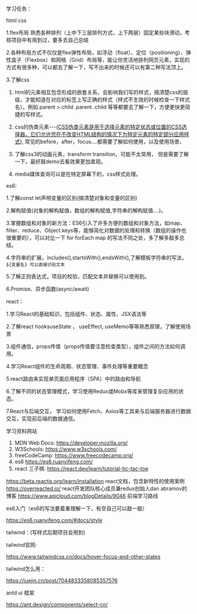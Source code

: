 学习任务：

html css

1.flex布局 熟悉各种排列（上中下三层排列方式，上下两层）固定某些块滑动，考核项目中有用到过，要多去自己总结

2.各种布局方式不仅仅是flex弹性布局，如浮动（float）、定位（positioning）、弹性盒子（Flexbox）和网格（Grid）布局等，能让你灵活地排列网页元素，实现的方式有很多种，可以都去了解一下，写不出来的时候还可以有第二种写法顶上。

3.了解css

1. html的元素相互包含形成的嵌套关系，会影响我们写的样式，搞清楚css的层级，才能知道在对应的标签上写正确的样式（样式不生效的时候检查一下样式名）。例如.parent >.child  .parent .child 等等都要去了解一下，方便更快更简捷的写样式。

2. css的伪类元素---(<u>CSS伪类元素是用于选择元素的特定状态或位置的CSS选择器，它们允许您在不改变HTML结构的情况下为特定元素的特定部分应用样式</u>), 常见的before，after，focus....都需要了解如何使用，以及使用场景、

3. 了解css3的动画元素，transform transition，可能不太常用， 但是需要了解一下，最好敲demo去看效果更加直观。

4. media媒体查询可以是在特定屏幕下的，css样式处理。

   

es6:

1.了解const let声明变量的区别(搞清楚对象和变量的区别)

2.解构赋值(对象的解构赋值，数组的解构赋值,字符串的解构赋值....)。

3.掌握数组和对象的新方法：ES6引入了许多方便的数组和对象方法，如map、filter、reduce、Object.keys等，能够简化对数据的处理和转换（数组的操作也很重要的），可以对比一下 for  forEach map 的写法不同之处，多了解多敲多总结。

4.字符串的扩展，includes(),startsWith(),endsWith(),了解模板字符串的写法，`${变量名} 可以直接识别文本`

5.了解正则表达式，项目的校验，匹配文本并替换可以使用到。

6.Promise、异步函数(async/await)



react：

1.学习React的基础知识，包括组件、状态、属性、JSX语法等

2.了解react hooksuseState ， useEffect, useMemo等等熟悉原理，了解使用场景

3.组件通信，props传值（props传值要注意检查类型），组件之间的方法如何调用。

4.学习React组件的生命周期、状态管理、事件处理等重要概念

5.react路由来实现单页面应用程序（SPA）中的路由和导航

6.了解不同的状态管理模式，学习使用Redux或Mobx等库来管理复杂应用的状态。

7.React与后端交互， 学习如何使用Fetch、Axios等工具来与后端服务器进行数据交互，实现前后端的数据通信。



学习资料网站

1. MDN Web Docs: https://developer.mozilla.org/
2. W3Schools: https://www.w3schools.com/
3. freeCodeCamp: https://www.freecodecamp.org/
4. es6 https://es6.ruanyifeng.com/
5. react 三子棋: https://react.dev/learn/tutorial-tic-tac-toe





https://beta.reactjs.org/learn/installation react文档，包含新特性的使用案例
https://overreacted.io/   react开发团队核心成员兼redux创始人dan abramov的博客
https://www.apicloud.com/blogDetails/9046 前端学习路线



es6入门（es6的写法要着重理解一下，有空自己可以敲一敲）

https://es6.ruanyifeng.com/#docs/style

tailwind：(写样式后期项目会用到)

tailwind官网:

https://www.tailwindcss.cn/docs/hover-focus-and-other-states

tailwind怎么用：

https://juejin.cn/post/7044833358085357576

antd ui 框架

https://ant.design/components/select-cn/
